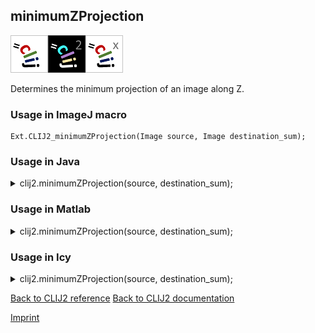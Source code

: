 ## minimumZProjection
<img src="images/mini_clij1_logo.png"/><img src="images/mini_clij2_logo.png"/><img src="images/mini_clijx_logo.png"/>

Determines the minimum projection of an image along Z.

### Usage in ImageJ macro
```
Ext.CLIJ2_minimumZProjection(Image source, Image destination_sum);
```


### Usage in Java


<details>

<summary>
clij2.minimumZProjection(source, destination_sum);
</summary>
<pre class="highlight">// init CLIJ and GPU
import net.haesleinhuepf.clij2.CLIJ2;
import net.haesleinhuepf.clij.clearcl.ClearCLBuffer;
CLIJ2 clij2 = CLIJ2.getInstance();

// get input parameters
ClearCLBuffer source = clij2.push(sourceImagePlus);
destination_sum = clij2.create(new long[]{source.getWidth(), source.getHeight()}, source.getNativeType());
</pre>

<pre class="highlight">
// Execute operation on GPU
clij2.minimumZProjection(source, destination_sum);
</pre>

<pre class="highlight">
//show result
destination_sumImagePlus = clij2.pull(destination_sum);
destination_sumImagePlus.show();

// cleanup memory on GPU
clij2.release(source);
clij2.release(destination_sum);
</pre>

</details>



### Usage in Matlab


<details>

<summary>
clij2.minimumZProjection(source, destination_sum);
</summary>
<pre class="highlight">% init CLIJ and GPU
clij2 = init_clatlab();

% get input parameters
source = clij2.pushMat(source_matrix);
destination_sum = clij2.create([source.getWidth(), source.getHeight()], source.getNativeType());
</pre>

<pre class="highlight">
% Execute operation on GPU
clij2.minimumZProjection(source, destination_sum);
</pre>

<pre class="highlight">
% show result
destination_sum = clij2.pullMat(destination_sum)

% cleanup memory on GPU
clij2.release(source);
clij2.release(destination_sum);
</pre>

</details>



### Usage in Icy


<details>

<summary>
clij2.minimumZProjection(source, destination_sum);
</summary>
<pre class="highlight">// init CLIJ and GPU
importClass(net.haesleinhuepf.clicy.CLICY);
importClass(Packages.icy.main.Icy);

clij2 = CLICY.getInstance();

// get input parameters
source_sequence = getSequence();source = clij2.pushSequence(source_sequence);
destination_sum = clij2.create([source.getWidth(), source.getHeight()], source.getNativeType());
</pre>

<pre class="highlight">
// Execute operation on GPU
clij2.minimumZProjection(source, destination_sum);
</pre>

<pre class="highlight">
// show result
destination_sum_sequence = clij2.pullSequence(destination_sum)
Icy.addSequence(destination_sum_sequence
// cleanup memory on GPU
clij2.release(source);
clij2.release(destination_sum);
</pre>

</details>



[Back to CLIJ2 reference](https://clij.github.io/clij2-docs/reference)
[Back to CLIJ2 documentation](https://clij.github.io/clij2-docs)

[Imprint](https://clij.github.io/imprint)
